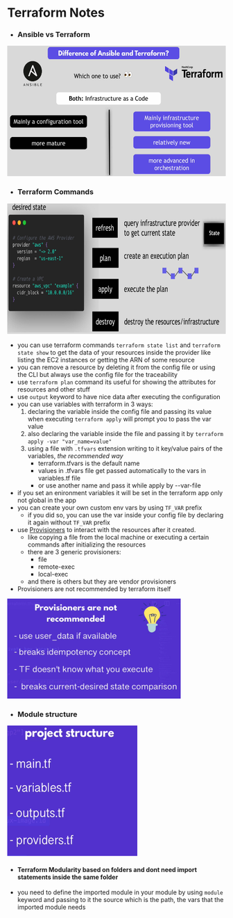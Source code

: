 # Terraform Notes

* ### Ansible vs Terraform
<img src="https://github.com/ahmadateya/learning-notes/blob/main/images/Screenshot%20from%202021-10-01%2011-14-09.png" width="550" height="300">

* ### Terraform Commands
<img src="https://github.com/ahmadateya/learning-notes/blob/main/images/Screenshot%20from%202021-10-01%2014-34-15.png" width="550" height="300">

* you can use terraform commands `terraform state list` and `terraform state show` to get the data of your resources inside the provider like listing the EC2 instances or getting the ARN of some resource
* you can remove a resource by deleting it from the config file or using the CLI but always use the config file for the traceability 
* use `terraform plan` command its useful for showing the attributes for resources and other stuff
* use `output` keyword to have nice data after executing the configuration
* you can use variables with terraform in 3 ways: 
    1. declaring the variable inside the config file and passing its value when executing `terraform apply` will prompt you to pass the var value
    2. also declaring the variable inside the file and passing it by `terraform apply -var "var_name=value"`
    3. using a file with `.tfvars` extension writing to it key/value pairs of the variables, _the recommended way_
        * terraform.tfvars is the default name
        * values in .tfvars file get passed automatically to the vars in variables.tf file
        * or use another name and pass it while apply by --var-file
* if you set an enironment variables it will be set in the terraform app only not global in the app
* you can create your own custom env vars by using `TF_VAR` prefix
	* if you did so, you can use the var inside your config file by declaring it again without `TF_VAR` prefix 	 
* use [Provisioners](https://www.terraform.io/docs/language/resources/provisioners/syntax.html) to interact with the resources after it created.
	* like copying a file from the local machine or executing a certain commands after initializing the resources 
	* there are 3 generic provisioners:
		* file
		* remote-exec
		* local-exec
	* and there is others but they are vendor provisioners
* Provisioners are not recommended by terraform itself 
<img src="https://github.com/ahmadateya/learning-notes/blob/main/images/Screenshot%20from%202021-10-02%2022-03-53.png" width="400" height="230">

* ### Module structure
<img src="https://github.com/ahmadateya/learning-notes/blob/main/images/Screenshot%20from%202021-10-02%2023-04-18.png" width="300" height="300">

* #### Terraform Modularity based on folders and dont need import statements inside the same folder
* you need to define the imported module in your module by using `module` keyword and passing to it the source which is the path, the vars that the imported module needs 






